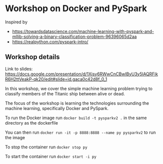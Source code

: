 # Workshop on Docker and PySpark

Inspired by

- https://towardsdatascience.com/machine-learning-with-pyspark-and-mllib-solving-a-binary-classification-problem-96396065d2aa
- https://realpython.com/pyspark-intro/

## Workshop details

Link to slides: https://docs.google.com/presentation/d/1Xisy6RWwCnCBwIByU3y5lAQRFikR6H2ttVeakP-qk20/edit#slide=id.gaca0c42d8f_0_1

In this workshop, we cover the simple machine learning problem trying to classify members of the Titanic ship between alive or dead.

The focus of the workshop is learning the technologies surrounding the machine learning, specifically Docker and PySpark.

To run the Docker image run `docker build -t pysparkv2 .` in the same directory as the dockerfile

You can then run `docker run -it -p 8888:8888 --name py pysparkv2` to run the image

To stop the container run `docker stop py`

To start the container run `docker start -i py`
